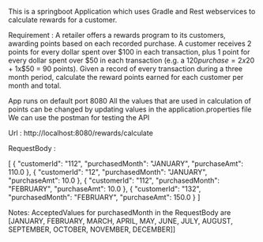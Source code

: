 This is a springboot Application which uses Gradle and Rest webservices to calculate rewards for a customer. 

Requirement :
A retailer offers a rewards program to its customers, awarding points based on each recorded purchase. A customer receives 2 points for every dollar spent over $100 in each transaction, plus 1 point for every dollar spent over $50 in each transaction (e.g. a $120 purchase = 2x$20 + 1x$50 = 90 points). Given a record of every transaction during a three month period, calculate the reward points earned for each customer per month and total.

App runs on default port 8080
All the values that are used in calculation of points can be changed by updating values in the application.properties file
We can use the postman for testing the API

Url : http://localhost:8080/rewards/calculate

RequestBody : 

[
{
"customerId": "112",
"purchasedMonth": "JANUARY",
"purchaseAmt": 110.0
},
{
"customerId": "12",
"purchasedMonth": "JANUARY",
"purchaseAmt": 10.0
},
{
"customerId": "112",
"purchasedMonth": "FEBRUARY",
"purchaseAmt": 10.0
},
{
"customerId": "132",
"purchasedMonth": "FEBRUARY",
"purchaseAmt": 150.0
}
]

Notes: AcceptedValues for purchasedMonth in the RequestBody are  [JANUARY, FEBRUARY, MARCH, APRIL, MAY, JUNE, JULY, AUGUST, SEPTEMBER, OCTOBER, NOVEMBER, DECEMBER]]

